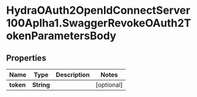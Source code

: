 # HydraOAuth2OpenIdConnectServer100Aplha1.SwaggerRevokeOAuth2TokenParametersBody

## Properties
Name | Type | Description | Notes
------------ | ------------- | ------------- | -------------
**token** | **String** |  | [optional] 


